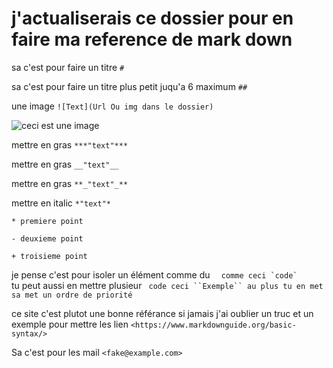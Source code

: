 # j'actualiserais ce dossier pour en faire ma reference de mark down 


sa c'est pour faire un titre `#`

sa c'est pour faire un titre plus petit juqu'a 6 maximum `##`

une image `![Text](Url Ou img dans le dossier)`

![ceci est une image](https://www.photofunky.net/output/image/b/a/c/f/bacfa7/photofunky.gif)

mettre en gras  `***"text"***`

mettre en gras `__"text"__`

mettre en gras `**_"text"_**`

mettre en italic `*"text"* `


`* premiere point`

`- deuxieme point `

`+ troisieme point `


je pense c'est pour isoler un élément comme du ``   comme ceci `code` ``  
tu peut aussi en mettre plusieur ```  code ceci ``Exemple`` au plus tu en met sa met un ordre de priorité ```

ce site c'est plutot une bonne référance si jamais j'ai oublier un truc 
et un exemple pour mettre les lien 
`<https://www.markdownguide.org/basic-syntax/>`

Sa c'est pour les mail
`<fake@example.com>`
